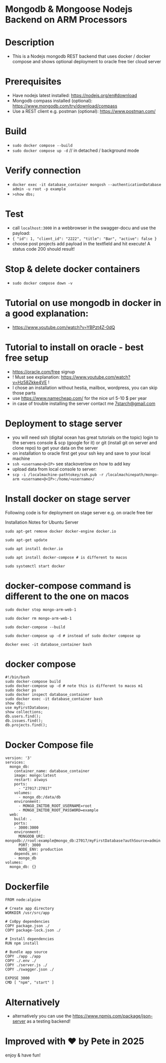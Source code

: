 # Mongodb & Mongoose Nodejs Backend on ARM Processors

# Description

- This is a Nodejs mongodb REST backend that uses docker / docker compose and shows optional deployment to oracle free tier cloud server

# Prerequisites

- Have nodejs latest installed: https://nodejs.org/en#download
- Mongodb compass installed (optional): https://www.mongodb.com/try/download/compass
- Use a REST client e.g. postman (optional): https://www.postman.com/


# Build

- `sudo docker compose --build`
- `sudo docker compose up -d` // in detached / background mode

# Verify connection

- `docker exec -it database_container mongosh --authenticationDatabase admin -u root -p example`
- `>show dbs;`

# Test

- call `localhost:3000` in a webbrowser in the swagger-docu and use the payload:
- `{ "id": 1, "client_id": "2222", "title": "Bar", "active": false }`
- choose post projects add payload in the textfield and hit execute! A status code 200 should result!

# Stop & delete docker containers

- `sudo docker compose down -v`

# Tutorial on use mongodb in docker in a good explanation:
- https://www.youtube.com/watch?v=YBPzt4Z-0dQ

# Tutorial to install on oracle - best free setup

- https://oracle.com/free signup
- ! Must see explanation: https://www.youtube.com/watch?v=Hz58Zkke4VE !
- I chose an installation without hestia, mailbox, wordpress, you can skip those parts
- use https://www.namecheap.com/ for the nice url 5-10 $ per year
- in case of trouble installing the server contact me 7starch@gmail.com

#  Deployment to stage server

- you will need ssh (digital ocean has great tutorials on the topic) login to the servers console & scp (google for it) or git (install git on server and clone repo) to get your data on the server
- on installation to oracle first get your ssh key and save to your local machine
- `ssh <username>@<IP>` see stackoverlow on how to add key
- upload data from local console to server:
- `scp -i /localmachine-pathtokey/ssh.pub -r /localmachinepath/mongo-arm <username>@<IP>:/home/<username>/`

#  Install docker on stage server

Following code is for deployment on stage server e.g. on oracle free tier

Installation Notes for Ubuntu Server
```
sudo apt-get remove docker docker-engine docker.io

sudo apt-get update

sudo apt install docker.io

sudo apt install docker-compose # is different to macos

sudo systemctl start docker
```

# docker-compose command is different to the one on macos
```
sudo docker stop mongo-arm-web-1

sudo docker rm mongo-arm-web-1

sudo docker-compose --build

sudo docker-compose up -d # instead of sudo docker compose up

docker exec -it database_container bash

```
# docker compose
```
#!/bin/bash
sudo docker-compose build
sudo docker-compose up -d # note this is different to macos m1
sudo docker ps
sudo docker inspect database_container
sudo docker exec -it database_container bash
show dbs;
use myFirstDatabase;
show collections;
db.users.find();
db.issues.find();
db.projects.find();
```

# Docker Compose file

```
version: '3'
services:
  mongo_db:
    container_name: database_container
    image: mongo:latest
    restart: always
    ports:
      - "27017:27017"
    volumes:
      - mongo_db:/data/db
    environment:
      - MONGO_INITDB_ROOT_USERNAME=root
      - MONGO_INITDB_ROOT_PASSWORD=example
  web:
    build: .
    ports:
    - 3000:3000
    environment:
      MONGODB_URI:  mongodb://root:example@mongo_db:27017/myFirstDatabase?authSource=admin
      PORT: 3000
      NODE_ENV: production
    depends_on:
    - mongo_db
volumes:
  mongo_db: {}
```

# Dockerfile

```
FROM node:alpine

# Create app directory
WORKDIR /usr/src/app

# Co0py dependencies 
COPY package.json ./
COPY package-lock.json ./

# Install dependencies 
RUN npm install

# Bundle app source
COPY ./app ./app
COPY ./.env ./
COPY ./server.js ./
COPY ./swagger.json ./

EXPOSE 3000
CMD [ "npm", "start" ]
```

# Alternatively
- alternatively you can use the https://www.npmjs.com/package/json-server as a testing backend!

# Improved with ♥ by Pete in 2025
enjoy & have fun!
